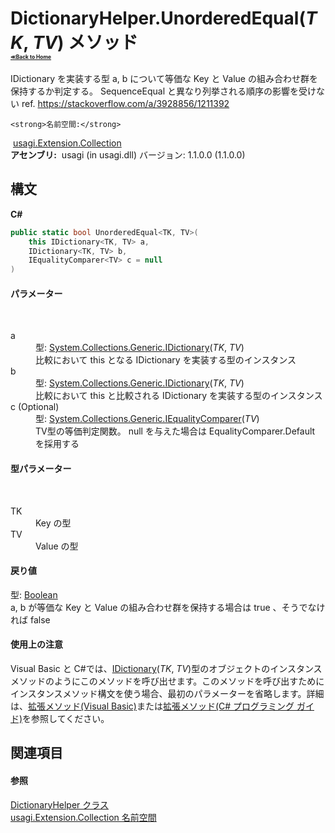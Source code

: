 # DictionaryHelper.UnorderedEqual(*TK*, *TV*) メソッド <div style="font-size:30%"><a href="https://github.com/usagi/usagi.cs/blob/master/docs/Home.md">≪Back to Home</a></div> 

IDictionary を実装する型 a, b について等価な Key と Value の組み合わせ群を保持するか判定する。 SequenceEqual と異なり列挙される順序の影響を受けない ref. https://stackoverflow.com/a/3928856/1211392


    <strong>名前空間:</strong>
&nbsp;<a href="N_usagi_Extension_Collection.md">usagi.Extension.Collection</a><br /><strong>アセンブリ:</strong>
&nbsp;usagi (in usagi.dll) バージョン: 1.1.0.0 (1.1.0.0)

## 構文

**C#**<br />
``` C#
public static bool UnorderedEqual<TK, TV>(
	this IDictionary<TK, TV> a,
	IDictionary<TK, TV> b,
	IEqualityComparer<TV> c = null
)

```


#### パラメーター
&nbsp;<dl><dt>a</dt><dd>型: <a href="http://msdn2.microsoft.com/ja-jp/library/s4ys34ea" target="_blank">System.Collections.Generic.IDictionary</a>(*TK*, *TV*)<br />比較において this となる IDictionary を実装する型のインスタンス</dd><dt>b</dt><dd>型: <a href="http://msdn2.microsoft.com/ja-jp/library/s4ys34ea" target="_blank">System.Collections.Generic.IDictionary</a>(*TK*, *TV*)<br />比較において this と比較される IDictionary を実装する型のインスタンス</dd><dt>c (Optional)</dt><dd>型: <a href="http://msdn2.microsoft.com/ja-jp/library/ms132151" target="_blank">System.Collections.Generic.IEqualityComparer</a>(*TV*)<br />TV型の等価判定関数。 null を与えた場合は EqualityComparer<TV>.Default を採用する</dd></dl>

#### 型パラメーター
&nbsp;<dl><dt>TK</dt><dd>Key の型</dd><dt>TV</dt><dd>Value の型</dd></dl>

#### 戻り値
型: <a href="http://msdn2.microsoft.com/ja-jp/library/a28wyd50" target="_blank">Boolean</a><br />a, b が等価な Key と Value の組み合わせ群を保持する場合は true 、そうでなければ false

#### 使用上の注意
Visual Basic と C#では、<a href="http://msdn2.microsoft.com/ja-jp/library/s4ys34ea" target="_blank">IDictionary</a>(*TK*, *TV*)型のオブジェクトのインスタンスメソッドのようにこのメソッドを呼び出せます。このメソッドを呼び出すためにインスタンスメソッド構文を使う場合、最初のパラメーターを省略します。詳細は、<a href="http://msdn.microsoft.com/ja-jp/library/bb384936.aspx" target="_blank">拡張メソッド(Visual Basic)</a>または<a href="http://msdn.microsoft.com/ja-jp/library/bb383977.aspx" target="_blank">拡張メソッド(C# プログラミング ガイド)</a>を参照してください。

## 関連項目


#### 参照
<a href="T_usagi_Extension_Collection_DictionaryHelper.md">DictionaryHelper クラス</a><br /><a href="N_usagi_Extension_Collection.md">usagi.Extension.Collection 名前空間</a><br />